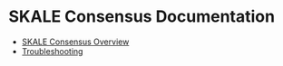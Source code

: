 <!-- SPDX-License-Identifier: (AGPL-3.0-only OR CC-BY-4.0) -->

# SKALE Consensus Documentation

* [SKALE Consensus Overview](https://skale.network/docs/technology/skale-consensus)
* [Troubleshooting](troubleshooting.md)
